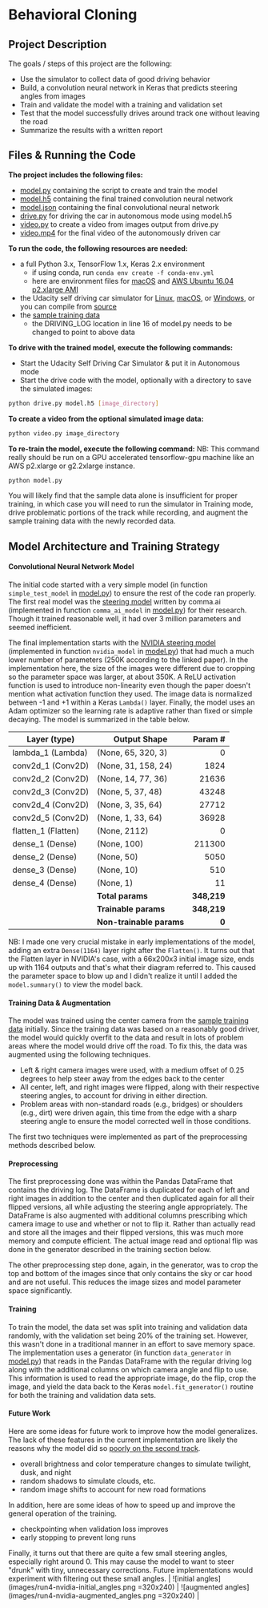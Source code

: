 # Behavioral Cloning

## Project Description

The goals / steps of this project are the following:
- Use the simulator to collect data of good driving behavior
- Build, a convolution neural network in Keras that predicts steering angles from images
- Train and validate the model with a training and validation set
- Test that the model successfully drives around track one without leaving the road
- Summarize the results with a written report


[//]: # (Image References)

[image1]: ./examples/placeholder.png "Model Visualization"
[image2]: ./examples/placeholder.png "Grayscaling"
[image3]: ./examples/placeholder_small.png "Recovery Image"
[image4]: ./examples/placeholder_small.png "Recovery Image"
[image5]: ./examples/placeholder_small.png "Recovery Image"
[image6]: ./examples/placeholder_small.png "Normal Image"
[image7]: ./examples/placeholder_small.png "Flipped Image"


## Files & Running the Code

**The project includes the following files:**
- [model.py](model.py) containing the script to create and train the model
- [model.h5](model.h5) containing the final trained convolution neural network 
- [model.json](model.json) containing the final convolutional neural network
- [drive.py](drive.py) for driving the car in autonomous mode using model.h5
- [video.py](video.py) to create a video from images output from drive.py
- [video.mp4](video.mp4) for the final video of the autonomously driven car

**To run the code, the following resources are needed:**
- a full Python 3.x, TensorFlow 1.x, Keras 2.x environment
	- if using conda, run `conda env create -f conda-env.yml`
	- here are environment files for [macOS](conda-macos.yml) and [AWS Ubuntu 16.04 p2.xlarge AMI](conda-aws-p2.yml)
- the Udacity self driving car simulator for [Linux](https://d17h27t6h515a5.cloudfront.net/topher/2017/February/58ae46bb_linux-sim/linux-sim.zip), [macOS](https://d17h27t6h515a5.cloudfront.net/topher/2017/February/58ae4594_mac-sim.app/mac-sim.app.zip), or [Windows](https://d17h27t6h515a5.cloudfront.net/topher/2017/February/58ae4419_windows-sim/windows-sim.zip), or you can compile from [source](https://github.com/udacity/self-driving-car-sim)
- the [sample training data](https://d17h27t6h515a5.cloudfront.net/topher/2016/December/584f6edd_data/data.zip)
	- the DRIVING_LOG location in line 16 of model.py needs to be changed to point to above data

**To drive with the trained model, execute the following commands:**
- Start the Udacity Self Driving Car Simulator & put it in Autonomous mode
- Start the drive code with the model, optionally with a directory to save the simulated images:
```sh
python drive.py model.h5 [image_directory]
```

**To create a video from the optional simulated image data:**
```sh
python video.py image_directory
```

**To re-train the model, execute the following command:**
NB: This command really should be run on a GPU accelerated tensorflow-gpu machine like an AWS p2.xlarge or g2.2xlarge instance.
```sh
python model.py
```

You will likely find that the sample data alone is insufficient for proper training, in which case you will need to run the simulator in Training mode, drive problematic portions of the track while recording, and augment the sample training data with the newly recorded data.



## Model Architecture and Training Strategy

#### Convolutional Neural Network Model
The initial code started with a very simple model (in function `simple_test_model` in [model.py](model.py)) to ensure the rest of the code ran properly. The first real model was the [steering model](https://github.com/commaai/research/blob/master/train_steering_model.py) written by comma.ai (implemented in function `comma_ai_model` in [model.py](model.py)) for their research. Though it trained reasonable well, it had over 3 million parameters and seemed inefficient.

The final implementation starts with the [NVIDIA steering model](https://arxiv.org/pdf/1604.07316.pdf) (implemented in function `nvidia_model` in [model.py](model.py)) that had much a much lower number of parameters (250K according to the linked paper). In the implementation here, the size of the images were different due to cropping so the parameter space was larger, at about 350K. A ReLU activation function is used to introduce non-linearity even though the paper doesn't mention what activation function they used. The image data is normalized between -1 and +1 within a Keras `Lambda()` layer. Finally, the model uses an Adam optimizer so the learning rate is adaptive rather than fixed or simple decaying. The model is summarized in the table below.

| Layer (type)              |  Output Shape            | Param #   |
| --------------------------|--------------------------|----------:|
| lambda_1 (Lambda)         |  (None, 65, 320, 3)      | 0         |
| conv2d_1 (Conv2D)         |  (None, 31, 158, 24)     | 1824      |
| conv2d_2 (Conv2D)         |  (None, 14, 77, 36)      | 21636     |
| conv2d_3 (Conv2D)         |  (None, 5, 37, 48)       | 43248     |
| conv2d_4 (Conv2D)         |  (None, 3, 35, 64)       | 27712     |
| conv2d_5 (Conv2D)         |  (None, 1, 33, 64)       | 36928     |
| flatten_1 (Flatten)       |  (None, 2112)            | 0         |
| dense_1 (Dense)           |  (None, 100)             | 211300    |
| dense_2 (Dense)           |  (None, 50)              | 5050      |
| dense_3 (Dense)           |  (None, 10)              | 510       |
| dense_4 (Dense)           |  (None, 1)               | 11        |
|                           | **Total params**         | **348,219**|
|                           | **Trainable params**     | **348,219**|
|                           | **Non-trainable params** | **0**     |

NB: I made one very crucial mistake in early implementations of the model, adding an extra `Dense(1164)` layer right after the `Flatten()`. It turns out that the Flatten layer in NVIDIA's case, with a 66x200x3 initial image size, ends up with 1164 outputs and that's what their diagram referred to. This caused the parameter space to blow up and I didn't realize it until I added the `model.summary()` to view the model back.

#### Training Data & Augmentation
The model was trained using the center camera from the [sample training data](https://d17h27t6h515a5.cloudfront.net/topher/2016/December/584f6edd_data/data.zip) initially. Since the training data was based on a reasonably good driver, the model would quickly overfit to the data and result in lots of problem areas where the model would drive off the road. To fix this, the data was augmented using the following techniques.
- Left & right camera images were used, with a medium offset of 0.25 degrees to help steer away from the edges back to the center
- All center, left, and right images were flipped, along with their respective steering angles, to account for driving in either direction.
- Problem areas with non-standard roads (e.g., bridges) or shoulders (e.g., dirt) were driven again, this time from the edge with a sharp steering angle to ensure the model corrected well in those conditions.

The first two techniques were implemented as part of the preprocessing methods described below.

#### Preprocessing
The first preprocessing done was within the Pandas DataFrame that contains the driving log. The DataFrame is duplicated for each of left and right images in addition to the center and then duplicated again for all their flipped versions, all while adjusting the steering angle appropriately. The DataFrame is also augmented with additional columns prescribing which camera image to use and whether or not to flip it. Rather than actually read and store all the images and their flipped versions, this was much more memory and compute efficient. The actual image read and optional flip was done in the generator described in the training section below.

The other preprocessing step done, again, in the generator, was to crop the top and bottom of the images since that only contains the sky or car hood and are not useful. This reduces the image sizes and model parameter space significantly.

#### Training
To train the model, the data set was split into training and validation data randomly, with the validation set being 20% of the training set. However, this wasn't done in a traditional manner in an effort to save memory space. The implementation uses a generator (in function `data_generator` in [model.py](model.py)) that reads in the Pandas DataFrame with the regular driving log along with the additional columns on which camera angle and flip to use. This information is used to read the appropriate image, do the flip, crop the image, and yield the data back to the Keras `model.fit_generator()` routine for both the training and validation data sets.

#### Future Work
Here are some ideas for future work to improve how the model generalizes. The lack of these features in the current implementation are likely the reasons why the model did so [poorly on the second track](video2.mp4).
- overall brightness and color temperature changes to simulate twilight, dusk, and night
- random shadows to simulate clouds, etc.
- random image shifts to account for new road formations

In addition, here are some ideas of how to speed up and improve the general operation of the training.
- checkpointing when validation loss improves
- early stopping to prevent long runs

Finally, it turns out that there are quite a few small steering angles, especially right around 0. This may cause the model to want to steer "drunk" with tiny, unnecessary corrections. Future implementations would experiment with filtering out these small angles.
| ![initial angles](images/run4-nvidia-initial_angles.png =320x240) | ![augmented angles](images/run4-nvidia-augmented_angles.png =320x240) |